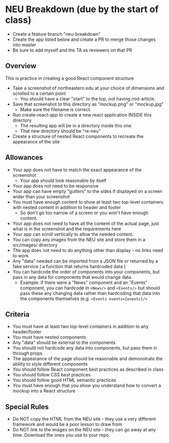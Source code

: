 # NEU Breakdown (due by the start of class)

* Create a feature branch "neu-breakdown"
* Create the app listed below and create a PR to merge those changes into master
* Be sure to add myself and the TA as reviewers on that PR

## Overview 
This is practice in creating a good React component structure

* Take a screenshot of northeastern.edu at your choice of dimensions and scrolled to a certain point
    * You should have a clear "start" to the top, not having mid-article.
* Save that screenshot to this directory as "mockup.png" or "mockup.jpg" 
    * Make sure the filename is correct.
* Run create-react-app to create a new react application INSIDE this directory
    * The resulting app will be in a directory inside this one
    * That new directory should be "re-neu"
* Create a structure of nested React components to recreate the appearance of the site

## Allowances

* Your app does not have to match the exact appearance of the screenshot
    * Your app should look reasonable by itself
* Your app does not need to be responsive
* Your app can have empty "gutters" to the sides if displayed on a screen wider than your screenshot
* You must have enough content to show at least two top-level containers with nested content in addition to header and footer
    * So don't go too narrow of a screen or you won't have enough content.
* Your app does not need to have all the content of the actual page, just what is in the screenshot and the requirements here
* Your app can scroll vertically to allow the needed content.
* You can copy any images from the NEU site and store them in a src/images/ directory
* The app does not need to do anything other than display - no links need to work
* Any "data" needed can be imported from a JSON file or returned by a fake service ( a function that returns hardcoded data )
* You can hardcode the order of components into your components, but pass in any data for components that would change data.
    * Example: If there were a "News" component and an "Events" component, you can hardcode in `<News/>` and `<Events/>` but should pass these any changing data rather than hardcoding that data into the components themselves (e.g. `<Events events={events}/>`

## Criteria
* You must have at least two top-level containers in addition to any header/footer
* You must have nested components
* Any "data" should be external to the components
* You should not hardcode any data into components, but pass them in through props
* The appearance of the page should be reasonable and demonstrate the ability to style different components
* You should follow React component best practices as described in class
* You should follow CSS best practices
* You should follow good HTML semantic practices
* You must have enough that you show you understand how to convert a mockup into a React structure

## Special Rules
* Do NOT copy the HTML from the NEU site - they use a very different framework and would be a poor lesson to draw from
* Do NOT link to the images on the NEU site - they can go away at any time.  Download the ones you use to your repo.



